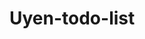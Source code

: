 # Uyen-todo-list <br>
<img height="500px" scr="https://raw.githubusercontent.com/uyendinhh/Uyen-todo-list/master/img/to-do-list.png" />
